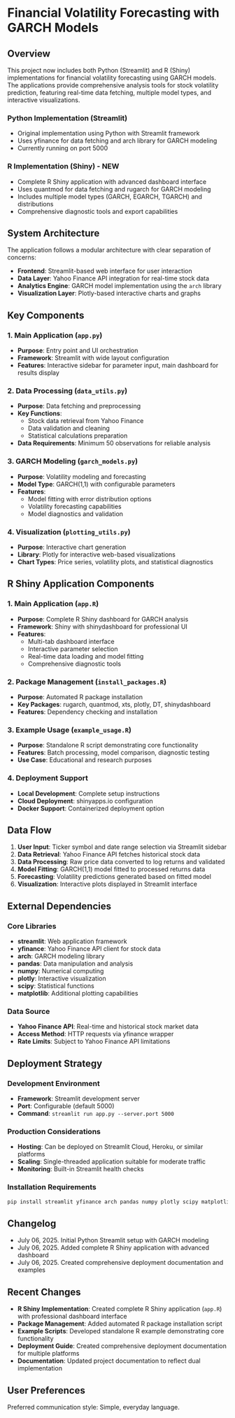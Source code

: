 # Financial Volatility Forecasting with GARCH Models

## Overview

This project now includes both Python (Streamlit) and R (Shiny) implementations for financial volatility forecasting using GARCH models. The applications provide comprehensive analysis tools for stock volatility prediction, featuring real-time data fetching, multiple model types, and interactive visualizations.

### Python Implementation (Streamlit)
- Original implementation using Python with Streamlit framework
- Uses yfinance for data fetching and arch library for GARCH modeling
- Currently running on port 5000

### R Implementation (Shiny) - NEW
- Complete R Shiny application with advanced dashboard interface
- Uses quantmod for data fetching and rugarch for GARCH modeling
- Includes multiple model types (GARCH, EGARCH, TGARCH) and distributions
- Comprehensive diagnostic tools and export capabilities

## System Architecture

The application follows a modular architecture with clear separation of concerns:

- **Frontend**: Streamlit-based web interface for user interaction
- **Data Layer**: Yahoo Finance API integration for real-time stock data
- **Analytics Engine**: GARCH model implementation using the `arch` library
- **Visualization Layer**: Plotly-based interactive charts and graphs

## Key Components

### 1. Main Application (`app.py`)
- **Purpose**: Entry point and UI orchestration
- **Framework**: Streamlit with wide layout configuration
- **Features**: Interactive sidebar for parameter input, main dashboard for results display

### 2. Data Processing (`data_utils.py`)
- **Purpose**: Data fetching and preprocessing
- **Key Functions**:
  - Stock data retrieval from Yahoo Finance
  - Data validation and cleaning
  - Statistical calculations preparation
- **Data Requirements**: Minimum 50 observations for reliable analysis

### 3. GARCH Modeling (`garch_models.py`)
- **Purpose**: Volatility modeling and forecasting
- **Model Type**: GARCH(1,1) with configurable parameters
- **Features**:
  - Model fitting with error distribution options
  - Volatility forecasting capabilities
  - Model diagnostics and validation

### 4. Visualization (`plotting_utils.py`)
- **Purpose**: Interactive chart generation
- **Library**: Plotly for interactive web-based visualizations
- **Chart Types**: Price series, volatility plots, and statistical diagnostics

## R Shiny Application Components

### 1. Main Application (`app.R`)
- **Purpose**: Complete R Shiny dashboard for GARCH analysis
- **Framework**: Shiny with shinydashboard for professional UI
- **Features**: 
  - Multi-tab dashboard interface
  - Interactive parameter selection
  - Real-time data loading and model fitting
  - Comprehensive diagnostic tools

### 2. Package Management (`install_packages.R`)
- **Purpose**: Automated R package installation
- **Key Packages**: rugarch, quantmod, xts, plotly, DT, shinydashboard
- **Features**: Dependency checking and installation

### 3. Example Usage (`example_usage.R`)
- **Purpose**: Standalone R script demonstrating core functionality
- **Features**: Batch processing, model comparison, diagnostic testing
- **Use Case**: Educational and research purposes

### 4. Deployment Support
- **Local Development**: Complete setup instructions
- **Cloud Deployment**: shinyapps.io configuration
- **Docker Support**: Containerized deployment option

## Data Flow

1. **User Input**: Ticker symbol and date range selection via Streamlit sidebar
2. **Data Retrieval**: Yahoo Finance API fetches historical stock data
3. **Data Processing**: Raw price data converted to log returns and validated
4. **Model Fitting**: GARCH(1,1) model fitted to processed returns data
5. **Forecasting**: Volatility predictions generated based on fitted model
6. **Visualization**: Interactive plots displayed in Streamlit interface

## External Dependencies

### Core Libraries
- **streamlit**: Web application framework
- **yfinance**: Yahoo Finance API client for stock data
- **arch**: GARCH modeling library
- **pandas**: Data manipulation and analysis
- **numpy**: Numerical computing
- **plotly**: Interactive visualization
- **scipy**: Statistical functions
- **matplotlib**: Additional plotting capabilities

### Data Source
- **Yahoo Finance API**: Real-time and historical stock market data
- **Access Method**: HTTP requests via yfinance wrapper
- **Rate Limits**: Subject to Yahoo Finance API limitations

## Deployment Strategy

### Development Environment
- **Framework**: Streamlit development server
- **Port**: Configurable (default 5000)
- **Command**: `streamlit run app.py --server.port 5000`

### Production Considerations
- **Hosting**: Can be deployed on Streamlit Cloud, Heroku, or similar platforms
- **Scaling**: Single-threaded application suitable for moderate traffic
- **Monitoring**: Built-in Streamlit health checks

### Installation Requirements
```bash
pip install streamlit yfinance arch pandas numpy plotly scipy matplotlib
```

## Changelog

- July 06, 2025. Initial Python Streamlit setup with GARCH modeling
- July 06, 2025. Added complete R Shiny application with advanced dashboard
- July 06, 2025. Created comprehensive deployment documentation and examples

## Recent Changes

- **R Shiny Implementation**: Created complete R Shiny application (`app.R`) with professional dashboard interface
- **Package Management**: Added automated R package installation script
- **Example Scripts**: Developed standalone R example demonstrating core functionality
- **Deployment Guide**: Created comprehensive deployment documentation for multiple platforms
- **Documentation**: Updated project documentation to reflect dual implementation

## User Preferences

Preferred communication style: Simple, everyday language.